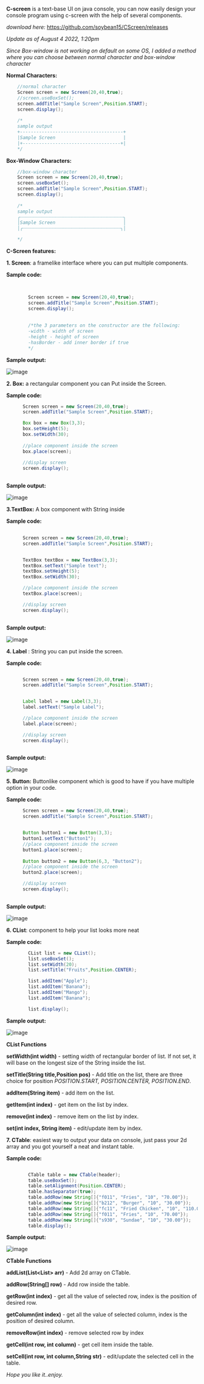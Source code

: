 **C-screen** is a text-base UI on java console, you can now easily design your console program using c-screen with the help of several components.

_download here:_ https://github.com/soybean15/CScreen/releases

_Update as of August 4 2022, 1:20pm_

_Since Box-window is not working on default on some OS, I added a method where you can choose between normal character and box-window character_

**Normal Characters:**
```java
    //normal character
    Screen screen = new Screen(20,40,true);
    //screen.useBoxSet();
    screen.addTitle("Sample Screen",Position.START);
    screen.display();
    
    /*
    sample output
    +--------------------------------------+
    |Sample Screen                         |
    |+------------------------------------+|
    */
```
**Box-Window Characters:**
```java
    //box-window character
    Screen screen = new Screen(20,40,true);
    screen.useBoxSet();
    screen.addTitle("Sample Screen",Position.START);
    screen.display();
    
    /*
    sample output
    ╭┈┈┈┈┈┈┈┈┈┈┈┈┈┈┈┈┈┈┈┈┈┈┈┈┈┈┈┈┈┈┈┈┈┈┈┈┈┈╮
    │Sample Screen                         │
    │╭┈┈┈┈┈┈┈┈┈┈┈┈┈┈┈┈┈┈┈┈┈┈┈┈┈┈┈┈┈┈┈┈┈┈┈┈╮│

    */
```

**C-Screen features:**

**1. Screen**: a framelike interface where you can put multiple components.
        
**Sample code:**

```java
        
        
        Screen screen = new Screen(20,40,true);
        screen.addTitle("Sample Screen",Position.START);
        screen.display();
        
        
        /*the 3 parameters on the constructor are the following:
        -width - width of screen
        -height - height of screen
        -hasBorder - add inner border if true
        */
```
                
**Sample output:**
        
![image](https://user-images.githubusercontent.com/75112014/182511031-ec59293c-8cd0-4297-8e9a-47abb9dfba84.png)




**2. Box:** a rectangular component you can Put inside the Screen.

**Sample code:**


```java
      Screen screen = new Screen(20,40,true);
      screen.addTitle("Sample Screen",Position.START);     

      Box box = new Box(3,3);
      box.setHeight(5);
      box.setWidth(30);
      
      //place component inside the screen
      box.place(screen);
      
      //display screen
      screen.display();
      
```
      
**Sample output:**

![image](https://user-images.githubusercontent.com/75112014/182512062-a3f041f9-9071-47e0-a934-bdf03e145f27.png)


**3.TextBox:** A box component with String inside

**Sample code:**

```java
        
      Screen screen = new Screen(20,40,true);
      screen.addTitle("Sample Screen",Position.START);


      TextBox textBox = new TextBox(3,3);
      textBox.setText("Sample text");
      textBox.setHeight(5);
      textBox.setWidth(30);

      //place component inside the screen
      textBox.place(screen);

      //display screen
      screen.display();
      
```


**Sample output:**
  
  
![image](https://user-images.githubusercontent.com/75112014/182512666-f2a78982-07ca-43b7-baee-4b997efb1afc.png)

      
      
      
      
**4. Label** : String you can put inside the screen.

**Sample code:**

```java

      Screen screen = new Screen(20,40,true);
      screen.addTitle("Sample Screen",Position.START);


      Label label = new Label(3,3);
      label.setText("Sample Label");

      //place component inside the screen
      label.place(screen);

      //display screen
      screen.display();
      
 ```
  
  
**Sample output:**


![image](https://user-images.githubusercontent.com/75112014/182512590-daee429e-7923-496c-9374-8b92a2e0f0e4.png)






**5. Button:** Buttonlike component which is good to have if you have multiple option in your code.

**Sample code:**


```java
      Screen screen = new Screen(20,40,true);
      screen.addTitle("Sample Screen",Position.START);


      Button button1 = new Button(3,3);
      button1.setText("Button1");
      //place component inside the screen
      button1.place(screen);
      
      Button button2 = new Button(6,3, "Button2");
      //place component inside the screen
      button2.place(screen);

      //display screen
      screen.display();
      
```
      
      
**Sample output:**


![image](https://user-images.githubusercontent.com/75112014/182513091-be1fa938-c97b-4975-b293-65a8ae5c2654.png)






**6. CList**: component to help your list looks more neat


**Sample code:**


```java
        CList list = new CList();
        list.useBoxSet();
        list.setWidth(20);
        list.setTitle("Fruits",Position.CENTER);

        list.addItem("Apple");
        list.addItem("Banana");
        list.addItem("Mango");
        list.addItem("Banana");

        list.display();


```

**Sample output:**


![image](https://user-images.githubusercontent.com/75112014/182986520-7f5b1a4c-d022-417d-bf77-bb85eef9d985.png)


**CList Functions**


**setWidth(int width)** - setting width of rectangular border of list. If not set, it will base on the longest size of the String inside the list.

**setTitle(String title,Position pos)** - Add title on the list, there are three choice for position _POSITION.START, POSITION.CENTER, POSITION.END_.

**addItem(String item)** - add item on the list.

**getItem(int index)** - get item on the list by index.

**remove(int index)** - remove item on the list by index.

**set(int index, String item)** - edit/update item by index.





**7. CTable**: easiest way to output your data on console, just pass your 2d array and you got yourself a neat and instant table.

**Sample code:**

```java

        CTable table = new CTable(header);
        table.useBoxSet();
        table.setAlignment(Position.CENTER);
        table.hasSeparator(true);
        table.addRow(new String[]{"f011", "Fries", "10", "70.00"});
        table.addRow(new String[]{"b212", "Burger", "10", "30.00"});
        table.addRow(new String[]{"fc11", "Fried Chicken", "10", "110.00"});
        table.addRow(new String[]{"f011", "Fries", "10", "70.00"});
        table.addRow(new String[]{"s930", "Sundae", "10", "30.00"});
        table.display();

```


**Sample output:**


![image](https://user-images.githubusercontent.com/75112014/182984096-ff349dd6-af0b-422b-a891-1474c0b3de6a.png)


**CTable Functions**

 
**addList(List<List<String>> arr)** - Add 2d array on CTable.
    
**addRow(String[] row)** - Add row inside the table.
    
**getRow(int index)** - get all the value of selected row, index is the position of desired row.
    
**getColumn(int index)** - get all the value of selected column, index is the position of desired column.
    
**removeRow(int index)** - remove selected row by index
    
**getCell(int row, int column)** - get cell item inside the table.
    
**setCell(int row, int column,String str)** - edit/update the selected cell in the table.
 
_Hope you like it..enjoy._












        
        
        



        

